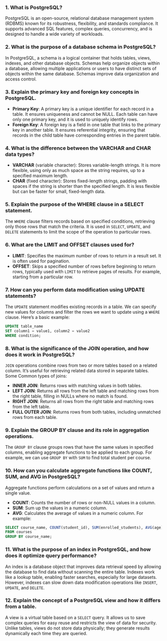 ### 1. What is PostgreSQL?

PostgreSQL is an open-source, relational database management system (RDBMS) known for its robustness, flexibility, and standards compliance. It supports advanced SQL features, complex queries, concurrency, and is designed to handle a wide variety of workloads.

### 2. What is the purpose of a database schema in PostgreSQL?

In PostgreSQL, a schema is a logical container that holds tables, views, indexes, and other database objects. Schemas help organize objects within a database, allowing multiple applications or users to have distinct sets of objects within the same database. Schemas improve data organization and access control.

### 3. Explain the primary key and foreign key concepts in PostgreSQL.

- **Primary Key**: A primary key is a unique identifier for each record in a table. It ensures uniqueness and cannot be NULL. Each table can have only one primary key, and it is used to uniquely identify rows.
- **Foreign Key**: A foreign key is a field in one table that links to the primary key in another table. It ensures referential integrity, ensuring that records in the child table have corresponding entries in the parent table.

### 4. What is the difference between the VARCHAR and CHAR data types?

- **VARCHAR** (variable character): Stores variable-length strings. It is more flexible, using only as much space as the string requires, up to a specified maximum length.
- **CHAR** (fixed character): Stores fixed-length strings, padding with spaces if the string is shorter than the specified length. It is less flexible but can be faster for small, fixed-length data.

### 5. Explain the purpose of the WHERE clause in a SELECT statement.

The `WHERE` clause filters records based on specified conditions, retrieving only those rows that match the criteria. It is used in `SELECT`, `UPDATE`, and `DELETE` statements to limit the scope of the operation to particular rows.

### 6. What are the LIMIT and OFFSET clauses used for?

- **LIMIT**: Specifies the maximum number of rows to return in a result set. It is often used for pagination.
- **OFFSET**: Skips a specified number of rows before beginning to return rows, typically used with `LIMIT` to retrieve pages of results. For example, starting from a particular row.

### 7. How can you perform data modification using UPDATE statements?

The `UPDATE` statement modifies existing records in a table. We can specify new values for columns and filter the rows we want to update using a `WHERE` clause. Here’s a basic example:

```sql
UPDATE table_name
SET column1 = value1, column2 = value2
WHERE condition;
```

### 8. What is the significance of the JOIN operation, and how does it work in PostgreSQL?

`JOIN` operations combine rows from two or more tables based on a related column. It’s useful for retrieving related data stored in separate tables. Some Common types of joins:

- **INNER JOIN**: Returns rows with matching values in both tables.
- **LEFT JOIN**: Returns all rows from the left table and matching rows from the right table, filling in NULLs where no match is found.
- **RIGHT JOIN**: Returns all rows from the right table and matching rows from the left table.
- **FULL OUTER JOIN**: Returns rows from both tables, including unmatched rows from each table.

### 9. Explain the GROUP BY clause and its role in aggregation operations.

The `GROUP BY` clause groups rows that have the same values in specified columns, enabling aggregate functions to be applied to each group. For example, we can use `GROUP BY` with `SUM` to find total student per course.

### 10. How can you calculate aggregate functions like COUNT, SUM, and AVG in PostgreSQL?

Aggregate functions perform calculations on a set of values and return a single value.

- **COUNT**: Counts the number of rows or non-NULL values in a column.
- **SUM**: Sum up the values in a numeric column.
- **AVG**: Calculates the average of values in a numeric column.
  For example:

```sql
SELECT course_name, COUNT(student_id), SUM(enrolled_students), AVG(age)
FROM courses
GROUP BY course_name;
```

### 11. What is the purpose of an index in PostgreSQL, and how does it optimize query performance?

An index is a database object that improves data retrieval speed by allowing the database to find data without scanning the entire table. Indexes work like a lookup table, enabling faster searches, especially for large datasets. However, indexes can slow down data modification operations like `INSERT`, `UPDATE`, and `DELETE`.

### 12. Explain the concept of a PostgreSQL view and how it differs from a table.

A view is a virtual table based on a `SELECT` query. It allows us to save complex queries for easy reuse and restricts the view of data for security. Unlike tables, views do not store data physically; they generate results dynamically each time they are queried.
